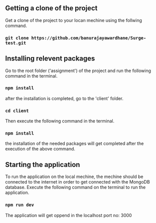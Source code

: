 ## Getting a clone of the project

Get a clone of the project to your locan mechine using the follwing command.

### `git clone https://github.com/banurajayawardhane/Surge-test.git`

## Installing relevent packages 

Go to the root folder ('assignment') of the project and run the following command in the terminal.

### `npm install`

after the installation is completed, go to the 'client' folder.

### `cd client`

Then execute the following command in the terminal.

### `npm install`

the installation of the needed packages will get completed after the execution of the above command.

## Starting the application 

To run the application on the local mechine, the mechine should be connected to the internet in order to get connected with the MongoDB database.
Execute the following command on the terminal to run the application. 

### `npm run dev`

The application will get oppend in the localhost port no: 3000



